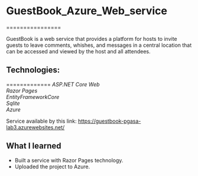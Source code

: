 # GuestBook_Azure_Web_service

================

GuestBook is a web service that provides a platform for hosts to invite guests to leave comments, whishes, and messages in a central location that can be accessed and viewed by the host and all attendees. 

## Technologies:

=============
*ASP.NET Core Web*<br>
*Razor Pages*<br>
*EntityFrameworkCore*<br>
*Sqlite*<br>
*Azure*

Service available by this link:  https://guestbook-pgasa-lab3.azurewebsites.net/

What I learned
-------------------

- Built a service with Razor Pages technology.
- Uploaded the project to Azure.
